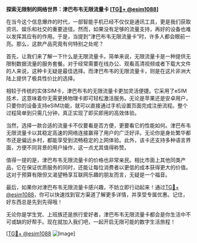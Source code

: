 **探索无限制的网络世界：津巴布韦无限流量卡 [[TG💪+ @esim1088](https://t.me/s/esim1088)]**

在当今这个信息爆炸的时代，一部智能手机已经不仅仅是通讯工具，更是我们获取资讯、娱乐和社交的重要途径。然而，如果没有足够的流量支持，再好的设备也难以发挥其应有的作用。于是，当提到“津巴布韦无限流量卡”时，许多人都会眼前一亮。那么，这款产品究竟有何特别之处呢？

首先，让我们来了解一下什么是无限流量卡。简单来说，无限流量卡是一种提供无限制数据流量的服务套餐。对于经常需要在线办公、观看高清视频或者下载大文件的人来说，这种卡无疑是最佳选择。而津巴布韦的无限流量卡，则是在这片非洲大陆上提供了极具性价比的选择。

相较于传统的实体SIM卡，津巴布韦的无限流量卡更加灵活便捷。它采用了eSIM技术，这意味着你无需更换物理卡即可轻松激活服务。无论是苹果还是安卓用户，只要你的设备支持eSIM功能，就可以直接通过手机设置页面完成注册流程。整个过程简单到只需几分钟，真正实现了即买即用的高效体验。

当然，选择一款合适的流量卡不仅要看是否方便，更要看它的性能如何。津巴布韦无限流量卡以其稳定高速的网络连接赢得了用户的广泛好评。无论你是身处繁华都市还是偏远乡村，都能享受到流畅稳定的上网体验。此外，该卡还支持多种语言界面，方便不同背景的用户操作，这一点尤其值得称赞。

值得一提的是，津巴布韦无限流量卡的价格也非常亲民。相比市面上其他同类产品，它在保证优质服务的同时，还能让每位消费者以更低的成本获得更大的价值。这对于预算有限但又渴望畅享互联网乐趣的朋友而言，无疑是一个福音。

最后，如果你对津巴布韦无限流量卡感兴趣，不妨立即行动起来！通过[TG💪+ @esim1088](https://t.me/s/esim1088)，你可以快速找到官方渠道了解更多详情，并享受专属优惠。记住，好东西总是先到先得哦！

无论你是学生党、上班族还是旅行爱好者，津巴布韦无限流量卡都会是你生活中不可或缺的好帮手。现在就加入我们吧，一起开启无限可能的数字生活旅程！

[[TG💪+ @esim1088](https://t.me/s/esim1088) ![Image](https://i.postimg.cc/4NQfJmqS/Snipaste-2025-05-13-00-14-12.png)]